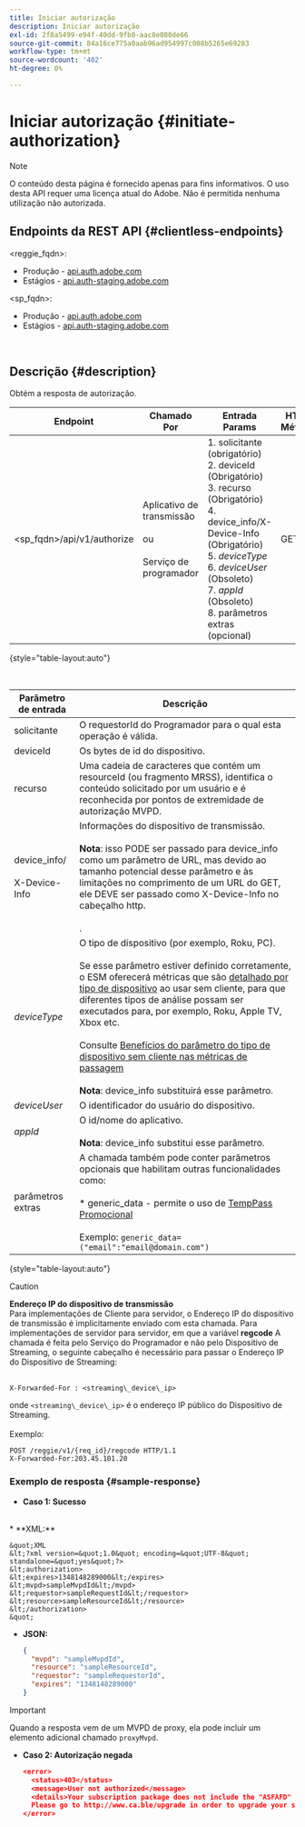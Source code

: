 ```yaml
---
title: Iniciar autorização
description: Iniciar autorização
exl-id: 2f8a5499-e94f-40dd-9fb0-aac8e080de66
source-git-commit: 84a16ce775a0aab96ad954997c008b5265e69283
workflow-type: tm+mt
source-wordcount: '402'
ht-degree: 0%

---
```


# Iniciar autorização {#initiate-authorization}

>[!NOTE]
>
>O conteúdo desta página é fornecido apenas para fins informativos. O uso desta API requer uma licença atual do Adobe. Não é permitida nenhuma utilização não autorizada.

## Endpoints da REST API {#clientless-endpoints}

&lt;reggie_fqdn>:

* Produção - [api.auth.adobe.com](http://api.auth.adobe.com/)
* Estágios - [api.auth-staging.adobe.com](http://api.auth-staging.adobe.com/)

&lt;sp_fqdn>:

* Produção - [api.auth.adobe.com](http://api.auth.adobe.com/)
* Estágios - [api.auth-staging.adobe.com](http://api.auth-staging.adobe.com/)

</br>

## Descrição {#description}

Obtém a resposta de autorização.

| Endpoint | Chamado  </br>Por | Entrada   </br>Params | HTTP  </br>Método | Resposta | HTTP  </br>Resposta |
| --- | --- | --- | --- | --- | --- |
| &lt;sp_fqdn>/api/v1/authorize | Aplicativo de transmissão</br></br>ou</br></br>Serviço de programador | 1. solicitante (obrigatório)</br>2.  deviceId (Obrigatório)</br>3.  recurso (Obrigatório)</br>4.  device_info/X-Device-Info (Obrigatório)</br>5.  _deviceType_</br> 6.  _deviceUser_ (Obsoleto)</br>7.  _appId_ (Obsoleto)</br>8.  parâmetros extras (opcional) | GET | XML ou JSON que contém detalhes de autorização ou detalhes de erro, se malsucedido. Consulte os exemplos abaixo. | 200 - Sucesso  </br>403 - Sem Sucesso |

{style="table-layout:auto"}

</br>


| Parâmetro de entrada | Descrição |
| --- | --- |
| solicitante | O requestorId do Programador para o qual esta operação é válida. |
| deviceId | Os bytes de id do dispositivo. |
| recurso | Uma cadeia de caracteres que contém um resourceId (ou fragmento MRSS), identifica o conteúdo solicitado por um usuário e é reconhecida por pontos de extremidade de autorização MVPD. |
| device_info/</br></br>X-Device-Info | Informações do dispositivo de transmissão.</br></br>**Nota**: isso PODE ser passado para device_info como um parâmetro de URL, mas devido ao tamanho potencial desse parâmetro e às limitações no comprimento de um URL do GET, ele DEVE ser passado como X-Device-Info no cabeçalho http. </br></br><!--See the full details in [Passing Device and Connection Information](http://tve.helpdocsonline.com/passing-device-information)-->. |
| _deviceType_ | O tipo de dispositivo (por exemplo, Roku, PC).</br></br>Se esse parâmetro estiver definido corretamente, o ESM oferecerá métricas que são [detalhado por tipo de dispositivo](/help/authentication/entitlement-service-monitoring-overview.md#clientless_device_type) ao usar sem cliente, para que diferentes tipos de análise possam ser executados para, por exemplo, Roku, Apple TV, Xbox etc.</br></br>Consulte [Benefícios do parâmetro do tipo de dispositivo sem cliente nas métricas de passagem ](/help/authentication/benefits-of-using-the-clientless-devicetype-parameter-in-pass-metrics.md)</br></br>**Nota**: device_info substituirá esse parâmetro. |
| _deviceUser_ | O identificador do usuário do dispositivo. |
| _appId_ | O id/nome do aplicativo. </br></br>**Nota**: device_info substitui esse parâmetro. |
| parâmetros extras | A chamada também pode conter parâmetros opcionais que habilitam outras funcionalidades como:</br></br>* generic_data - permite o uso de [TempPass Promocional](/help/authentication/promotional-temp-pass.md)</br></br>Exemplo: `generic_data=("email":"email@domain.com")` |

{style="table-layout:auto"}

>[!CAUTION]
>
>**Endereço IP do dispositivo de transmissão**</br>
>Para implementações de Cliente para servidor, o Endereço IP do dispositivo de transmissão é implicitamente enviado com esta chamada.  Para implementações de servidor para servidor, em que a variável **regcode** A chamada é feita pelo Serviço do Programador e não pelo Dispositivo de Streaming, o seguinte cabeçalho é necessário para passar o Endereço IP do Dispositivo de Streaming:</br></br>
>
>```
>X-Forwarded-For : <streaming\_device\_ip>
>```
>
>onde `<streaming\_device\_ip>` é o endereço IP público do Dispositivo de Streaming.</br></br>
>Exemplo:</br>
>
>```
>POST /reggie/v1/{req_id}/regcode HTTP/1.1
>X-Forwarded-For:203.45.101.20
>```
>


### Exemplo de resposta {#sample-response}

* **Caso 1: Sucesso**
</br>
  * **XML:**
  </br>

    &quot;XML
    &lt;?xml version=&quot;1.0&quot; encoding=&quot;UTF-8&quot; standalone=&quot;yes&quot;?>
    &lt;authorization>
    &lt;expires>1348148289000&lt;/expires>
    &lt;mvpd>sampleMvpdId&lt;/mvpd>
    &lt;requestor>sampleRequestId&lt;/requestor>
    &lt;resource>sampleResourceId&lt;/resource>
    &lt;/authorization>
    &quot;



* **JSON:**

  ```JSON
  {
    "mvpd": "sampleMvpdId",
    "resource": "sampleResourceId",
    "requestor": "sampleRequestorId",
    "expires": "1348148289000"
  }
  ```

>[!IMPORTANT]
>
>Quando a resposta vem de um MVPD de proxy, ela pode incluir um elemento adicional chamado `proxyMvpd`.



* **Caso 2: Autorização negada**


  ```JSON
  <error>
    <status>403</status>
    <message>User not authorized</message>
    <details>Your subscription package does not include the "ASFAFD" channel.
    Please go to http://www.ca.ble/upgrade in order to upgrade your subscription.</details>
  </error>
  ```
